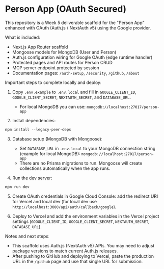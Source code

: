 # Person App (OAuth Secured)

This repository is a Week 5 deliverable scaffold for the "Person App" enhanced with OAuth (Auth.js / NextAuth v5) using the Google provider.

What is included:
- Next.js App Router scaffold
- Mongoose models for MongoDB (User and Person)
- Auth.js configuration wiring for Google OAuth (edge runtime handler)
- Protected pages and API routes for Person CRUD
- MCP server endpoint protected by session
- Documentation pages: `/auth-setup`, `/security`, `/github`, `/about`

Important steps to complete locally and deploy:

1. Copy `.env.example` to `.env.local` and fill in `GOOGLE_CLIENT_ID`, `GOOGLE_CLIENT_SECRET`, `NEXTAUTH_SECRET`, and `DATABASE_URL`.
	- For local MongoDB you can use: `mongodb://localhost:27017/person-app`

2. Install dependencies:

```powershell
npm install --legacy-peer-deps
```

3. Database setup (MongoDB with Mongoose):
	- Set `DATABASE_URL` in `.env.local` to your MongoDB connection string (example for local MongoDB):
	  `mongodb://localhost:27017/person-app`
	- There are no Prisma migrations to run. Mongoose will create collections automatically when the app runs.

4. Run the dev server:

```powershell
npm run dev
```

5. Create OAuth credentials in Google Cloud Console: add the redirect URI for Vercel and local dev (for local dev use `http://localhost:3000/api/auth/callback/google`).

6. Deploy to Vercel and add the environment variables in the Vercel project settings (`GOOGLE_CLIENT_ID`, `GOOGLE_CLIENT_SECRET`, `NEXTAUTH_SECRET`, `DATABASE_URL`).

Notes and next steps:
- This scaffold uses Auth.js (NextAuth v5) APIs. You may need to adjust package versions to match current Auth.js releases.
- After pushing to GitHub and deploying to Vercel, paste the production URL in the `/github` page and use that single URL for submission.
